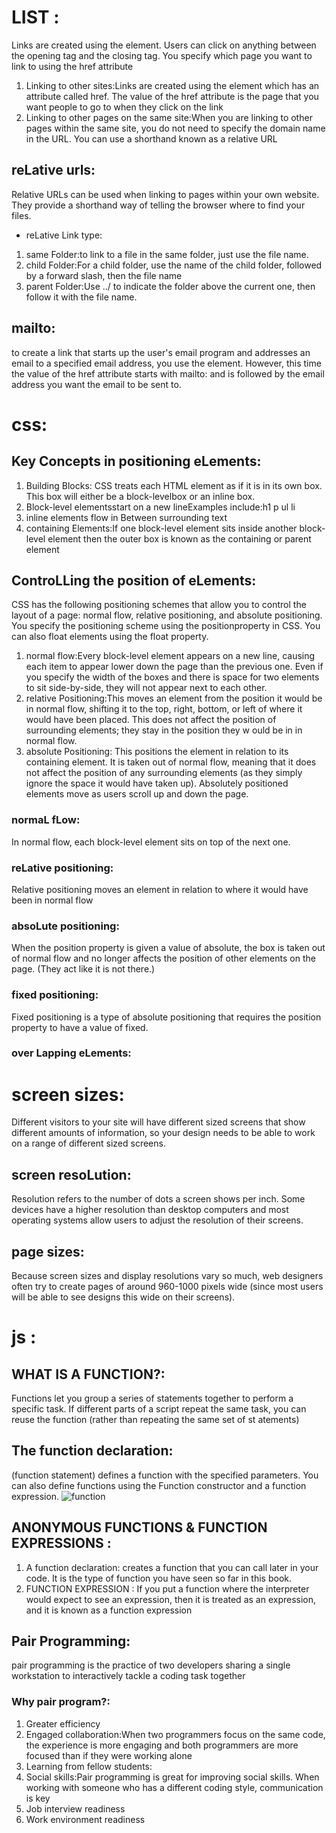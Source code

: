 # LIST :
Links are created using the <a> element. Users can click on anything between the opening <a> tag and the closing </a> tag. You specify which page you want to link to using the href attribute 
1. Linking to other sites:Links are created using the <a>element which has an attribute called href. The value of the href attribute is the page that you want people to go to when they click on the link 
2. Linking to other pages on the same site:When you are linking to other pages within the same site, you do not need to specify the domain name in 
the URL. You can use a shorthand known as a relative URL

## reLative urls:
Relative URLs can be used when linking to pages within your own website. They provide a shorthand way of telling the browser where to find your files.
* reLative Link type:
1. same Folder:to link to a file in the same folder, just use the file name. 
2. child Folder:For a child folder, use the name of the child folder, followed by a forward slash, then the file name
3. parent Folder:Use ../ to indicate the folder above the current one, then follow it with the file name.
##  mailto:
to create a link that starts up the user's email program and addresses an email to a specified email address, you use the <a>element. However, this time the value of the href attribute starts with mailto: and is followed by the email address you want the email to be sent to.

# css:
## Key Concepts in positioning eLements:
1. Building Blocks:
CSS treats each HTML element as if it is in its own box. This box will either be a block-levelbox or an inline box.
2. Block-level elementsstart on a new lineExamples include:h1 p ul li
3. inline elements flow in Between surrounding text
4. containing Elements:If one block-level element sits inside another block-level element then the outer box is known as the containing or parent element
## ControLLing the position of eLements:
CSS has the following positioning schemes that allow you to control the layout of a page: normal flow, relative positioning, and absolute positioning. You specify the positioning scheme using the positionproperty in CSS. You can also float elements using the float property.
1. normal flow:Every block-level element appears on a new line, causing each item to appear lower down the page than the previous one. Even if you specify the width of the boxes and there is space for two elements to sit side-by-side, they will not appear next to each other.
2. relative Positioning:This moves an element from the position it would be in normal flow, shifting it to the top, right, bottom, or left of where it would have been placed. This does not affect the position of surrounding elements; they stay in the position they w
ould be in in normal flow.
3. absolute Positioning:
This positions the element in relation to its containing element. It is taken out of normal flow, meaning that it does not affect the position of any surrounding elements (as they simply ignore the space it would have taken up). Absolutely positioned elements move as users scroll up and down the page.
### normaL fLow:
In normal flow, each block-level element sits on top of the next one.
### reLative positioning:
Relative positioning moves an element in relation to where it would have been in normal flow
### absoLute positioning:
When the position property is given a value of absolute, the box is taken out of normal flow and no longer affects the position of other elements on the page. (They act like it is not there.)
### fixed positioning:
Fixed positioning is a type of absolute positioning that requires the position property to have a value of fixed.
### over Lapping eLements:

# screen sizes:
Different visitors to your site will have different sized screens that show different amounts of information, so your design needs to be able to work on a range of different sized screens.
## screen resoLution:
Resolution refers to the number of dots a screen shows per inch. Some devices have a higher resolution than desktop computers and most operating systems allow users to adjust the resolution of their screens.
## page sizes:
Because screen sizes and display resolutions vary so much, web designers often try to create pages of around 960-1000 pixels wide (since most users will be able to see designs this wide on their screens).

# js :
## WHAT IS A FUNCTION?:
Functions let you group a series of statements together to perform a specific task. If different parts of a script repeat the same task, you can reuse the function (rather than repeating the same set of st atements)
## The function declaration:
 (function statement) defines a function with the specified parameters.
 You can also define functions using the Function constructor and a function expression.
 ![function](https://res.cloudinary.com/practicaldev/image/fetch/s--Hs9oP1kt--/c_imagga_scale,f_auto,fl_progressive,h_420,q_auto,w_1000/https://dev-to-uploads.s3.amazonaws.com/i/2s0ow3sewsla01mp5xur.png)

## ANONYMOUS FUNCTIONS & FUNCTION EXPRESSIONS :
1. A function declaration: creates a function that you can call later in your code. It is the type of function you have seen so far in this book.
2. FUNCTION EXPRESSION :
If you put a function where the interpreter would expect to see an expression, then it is treated as an expression, and it is known as a function expression
## Pair Programming:
pair programming is the practice of two developers sharing a single workstation to interactively tackle a coding task together

### Why pair program?:
1. Greater efficiency
2. Engaged collaboration:When two programmers focus on the same code, the experience is more engaging and both programmers are more focused than if they were working alone
3. Learning from fellow students:
4. Social skills:Pair programming is great for improving social skills. When working with someone who has a different coding style, communication is key
5. Job interview readiness
6. Work environment readiness
